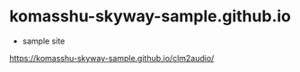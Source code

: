 komasshu-skyway-sample.github.io
================================

* sample site

https://komasshu-skyway-sample.github.io/clm2audio/
